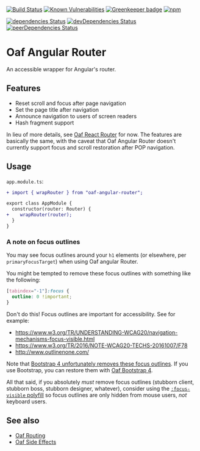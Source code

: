 [![Build Status](https://travis-ci.org/oaf-project/oaf-angular-router.svg?branch=master)](https://travis-ci.org/oaf-project/oaf-angular-router)
[![Known Vulnerabilities](https://snyk.io/test/github/oaf-project/oaf-angular-router/badge.svg?targetFile=package.json)](https://snyk.io/test/github/oaf-project/oaf-angular-router?targetFile=package.json)
[![Greenkeeper badge](https://badges.greenkeeper.io/oaf-project/oaf-angular-router.svg)](https://greenkeeper.io/)
[![npm](https://img.shields.io/npm/v/oaf-angular-router.svg)](https://www.npmjs.com/package/oaf-angular-router)

[![dependencies Status](https://david-dm.org/oaf-project/oaf-angular-router/status.svg)](https://david-dm.org/oaf-project/oaf-angular-router)
[![devDependencies Status](https://david-dm.org/oaf-project/oaf-angular-router/dev-status.svg)](https://david-dm.org/oaf-project/oaf-angular-router?type=dev)
[![peerDependencies Status](https://david-dm.org/oaf-project/oaf-angular-router/peer-status.svg)](https://david-dm.org/oaf-project/oaf-angular-router?type=peer)


# Oaf Angular Router
An accessible wrapper for Angular's router.

## Features

* Reset scroll and focus after page navigation
* Set the page title after navigation
* Announce navigation to users of screen readers
* Hash fragment support

In lieu of more details, see [Oaf React Router](https://github.com/oaf-project/oaf-react-router/blob/master/README.md#features) for now. The features are basically the same, with the caveat that Oaf Angular Router doesn't currently support focus and scroll restoration after POP navigation.

## Usage

`app.module.ts`:

```diff
+ import { wrapRouter } from "oaf-angular-router";

export class AppModule {
  constructor(router: Router) {
+    wrapRouter(router);
  }
}
```

### A note on focus outlines
You may see focus outlines around your `h1` elements (or elsewhere, per `primaryFocusTarget`) when using Oaf angular Router.

You might be tempted to remove these focus outlines with something like the following:
```css
[tabindex="-1"]:focus {
  outline: 0 !important;
}
```

Don't do this! Focus outlines are important for accessibility. See for example:

* https://www.w3.org/TR/UNDERSTANDING-WCAG20/navigation-mechanisms-focus-visible.html
* https://www.w3.org/TR/2016/NOTE-WCAG20-TECHS-20161007/F78
* http://www.outlinenone.com/

Note that [Bootstrap 4 unfortunately removes these focus outlines](https://github.com/twbs/bootstrap/issues/28425). If you use Bootstrap, you can restore them with [Oaf Bootstrap 4](https://github.com/oaf-project/oaf-bootstrap-4).

All that said, if you absolutely _must_ remove focus outlines (stubborn client, stubborn boss, stubborn designer, whatever), consider using the [`:focus-visible` polyfill](https://github.com/WICG/focus-visible) so focus outlines are only hidden from mouse users, _not_ keyboard users.

## See also
* [Oaf Routing](https://github.com/oaf-project/oaf-routing)
* [Oaf Side Effects](https://github.com/oaf-project/oaf-side-effects)
